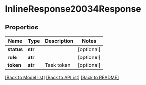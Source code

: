 # InlineResponse20034Response

## Properties
Name | Type | Description | Notes
------------ | ------------- | ------------- | -------------
**status** | **str** |  | [optional] 
**rule** | **str** |  | [optional] 
**token** | **str** | Task token | [optional] 

[[Back to Model list]](../README.md#documentation-for-models) [[Back to API list]](../README.md#documentation-for-api-endpoints) [[Back to README]](../README.md)


